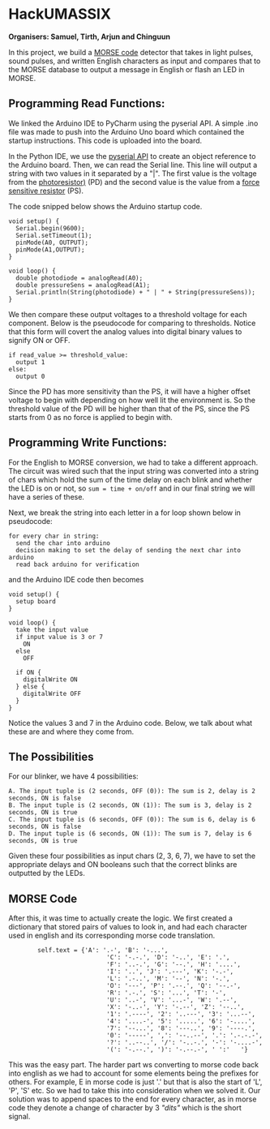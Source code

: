 # HackUMASSIX


__Organisers: Samuel, Tirth, Arjun and Chinguun__

In this project, we build a [MORSE code](https://www.britannica.com/topic/Morse-Code) detector that takes in light pulses, sound pulses, and written English characters as input and compares that to the MORSE database to output a message in English or flash an LED in MORSE. 

## Programming Read Functions: 
We linked the Arduino IDE to PyCharm using the pyserial API. A simple .ino file was made to push into the Arduino Uno board which contained the startup instructions. This code is uploaded into the board. 

In the Python IDE, we use the [pyserial API](https://pyserial.readthedocs.io/en/latest/pyserial_api.html) to create an object reference to the Arduino board. Then, we can read the Serial line. This line will output a string with two values in it separated by a "|". The first value is the voltage from the [photoresistor)](https://arduinomodules.info/ky-018-photoresistor-module/) (PD) and the second value is the value from a [force sensitive resistor](https://learn.adafruit.com/force-sensitive-resistor-fsr) (PS). 

The code snipped below shows the Arduino startup code. 
```
void setup() {
  Serial.begin(9600);
  Serial.setTimeout(1);
  pinMode(A0, OUTPUT);
  pinMode(A1,OUTPUT);
}

void loop() {
  double photodiode = analogRead(A0);
  double pressureSens = analogRead(A1);
  Serial.println(String(photodiode) + " | " + String(pressureSens));
}
```

We then compare these output voltages to a threshold voltage for each component. Below is the pseudocode for comparing to thresholds. Notice that this form will covert the analog values into digital binary values to signify ON or OFF. 
```
if read_value >= threshold_value:
  output 1
else:
  output 0
```

Since the PD has more sensitivity than the PS, it will have a higher offset voltage to begin with depending on how well lit the environment is. So the threshold value of the PD will be higher than that of the PS, since the PS starts from 0 as no force is applied to begin with. 

## Programming Write Functions:
For the English to MORSE conversion, we had to take a different approach. The circuit was wired such that the input string was converted into a string of chars which hold the sum of the time delay on each blink and whether the LED is on or not, so ```sum = time + on/off``` and in our final string we will have a series of these. 

Next, we break the string into each letter in a for loop shown below in pseudocode:
```
for every char in string:
  send the char into arduino
  decision making to set the delay of sending the next char into arduino
  read back arduino for verification
```

and the Arduino IDE code then becomes
```
void setup() {
  setup board
}

void loop() {
  take the input value
  if input value is 3 or 7
    ON
  else
    OFF
  
  if ON {
    digitalWrite ON
  } else {
    digitalWrite OFF
  }
}
```

Notice the values 3 and 7 in the Arduino code. Below, we talk about what these are and where they come from. 

## The Possibilities
For our blinker, we have 4 possibilities:
```
A. The input tuple is (2 seconds, OFF (0)): The sum is 2, delay is 2 seconds, ON is false
B. The input tuple is (2 seconds, ON (1)): The sum is 3, delay is 2 seconds, ON is true
C. The input tuple is (6 seconds, OFF (0)): The sum is 6, delay is 6 seconds, ON is false
D. The input tuple is (6 seconds, ON (1)): The sum is 7, delay is 6 seconds, ON is true
```

Given these four possibilities as input chars (2, 3, 6, 7), we have to set the appropriate delays and ON booleans such that the correct blinks are outputted by the LEDs. 


## MORSE Code

After this, it was time to actually create the logic. We first created a dictionary that stored pairs of values to look in, and had each character used in english and its corresponding morse code translation.

```
        self.text = {'A': '.-', 'B': '-...',
                           'C': '-.-.', 'D': '-..', 'E': '.',
                           'F': '..-.', 'G': '--.', 'H': '....',
                           'I': '..', 'J': '.---', 'K': '-.-',
                           'L': '.-..', 'M': '--', 'N': '-.',
                           'O': '---', 'P': '.--.', 'Q': '--.-',
                           'R': '.-.', 'S': '...', 'T': '-',
                           'U': '..-', 'V': '...-', 'W': '.--',
                           'X': '-..-', 'Y': '-.--', 'Z': '--..',
                           '1': '.----', '2': '..---', '3': '...--',
                           '4': '....-', '5': '.....', '6': '-....',
                           '7': '--...', '8': '---..', '9': '----.',
                           '0': '-----', ',': '--..--', '.': '.-.-.-',
                           '?': '..--..', '/': '-..-.', '-': '-....-',
                           '(': '-.--.', ')': '-.--.-', ' ':'   '}
  ```
  
  This was the easy part. The harder part ws converting to morse code back into english as we had to account for some elements being the prefixes for others. For example, E in morse code is just '.' but that is also the start of 'L', 'P', 'S' etc. So we had to take this into consideration when we solved it. Our solution was to append spaces to the end for every character, as in morse code they denote a change of character by 3 *"dits"* which is the short signal.
